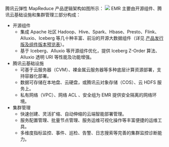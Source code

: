 腾讯云弹性 MapReduce 产品逻辑架构如图所示：
![](https://qcloudimg.tencent-cloud.cn/raw/c1dd40dae03daf0d4f7f30334bd88400.svg)
EMR 主要由开源组件、腾讯云基础设施和集群管理三部分构成：
- 开源组件
	- 集成 Apache 社区 Hadoop、Hive、Spark、Hbase、Presto、Flink、Alluxio、Iceberg 等几十种丰富、前沿的开源大数据组件（详见 [产品发行版及组件版本预览表](https://cloud.tencent.com/document/product/589/66338)）。
	- 基于 Iceberg、Alluxio 等开源组件优化，提供 Iceberg Z-Order 算法、Alluxio 透明 URI 等性能及功能增强。
- 腾讯云基础设施
	- 可基于云服务器（CVM）、裸金属云服务器等多种底层计算资源部署，支持容器化部署。
	- 数据可存储在本地盘、云硬盘，或腾讯云对象存储（COS）、云 HDFS 服务上。
	- 私有网络（VPC）、网络 ACL 、安全组为 EMR 提供安全隔离的网络环境。
- 集群管理
	- 快速创建、灵活扩缩、自动伸缩的云端智能部署管理。
	- 服务配置管理、批量节点管理、服务运维可视化操作等丰富便捷的运维工具。
	- 多维度指标监控、事件、巡检、告警、日志搜索等完善的集群监控诊断能力。
